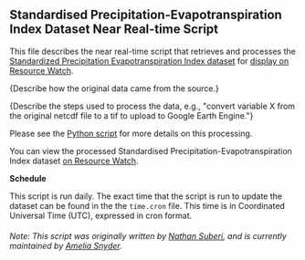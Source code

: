 ## Standardised Precipitation-Evapotranspiration Index Dataset Near Real-time Script
This file describes the near real-time script that retrieves and processes the [Standardized Precipitation Evapotranspiration Index dataset](http://spei.csic.es/home.html) for [display on Resource Watch](https://resourcewatch.org/data/explore/cli039nrt-SPEI_replacement).

{Describe how the original data came from the source.}

{Describe the steps used to process the data, e.g., "convert variable X from the original netcdf file to a tif to upload to Google Earth Engine."}

Please see the [Python script](https://github.com/resource-watch/nrt-scripts/blob/master/cli_039_spei/contents/src/__init__.py) for more details on this processing.

You can view the processed Standardised Precipitation-Evapotranspiration Index dataset [on Resource Watch](https://resourcewatch.org/data/explore/cli039nrt-SPEI_replacement).

**Schedule**

This script is run daily. The exact time that the script is run to update the dataset can be found in the the `time.cron` file. This time is in Coordinated Universal Time (UTC), expressed in cron format.

###### Note: This script was originally written by [Nathan Suberi](mailto:nathan.suberi@wri.org), and is currently maintained by [Amelia Snyder](https://www.wri.org/profile/amelia-snyder).
